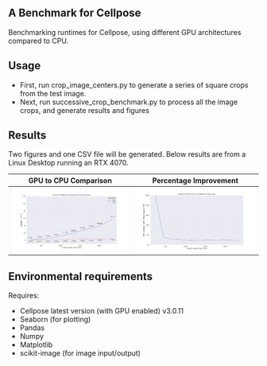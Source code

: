 ## A Benchmark for Cellpose
Benchmarking runtimes for Cellpose, using different GPU architectures compared to CPU.

## Usage
- First, run crop\_image\_centers.py to generate a series of square crops from the test image.
- Next, run successive\_crop\_benchmark.py to process all the image crops, and generate results and figures

## Results
Two figures and one CSV file will be generated. Below results are from a Linux Desktop running an RTX 4070. 

GPU to CPU Comparison             |  Percentage Improvement           |
:-------------------------:|:-------------------------:|
![GPU CPU](figures/GPU_vs_CPU.png)| ![Percentage Improvement](figures/Percentage_Improvement.png)


## Environmental requirements
Requires:
- Cellpose latest version (with GPU enabled) v3.0.11
- Seaborn (for plotting)
- Pandas
- Numpy
- Matplotlib
- scikit-image (for image input/output)
